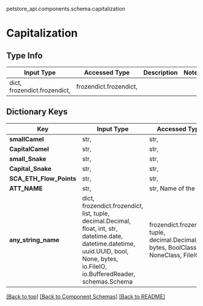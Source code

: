 petstore_api.components.schema.capitalization
# Capitalization
## Type Info
Input Type | Accessed Type | Description | Notes
------------ | ------------- | ------------- | -------------
dict, frozendict.frozendict,  | frozendict.frozendict,  |  |

## Dictionary Keys
Key | Input Type | Accessed Type | Description | Notes
------------ | ------------- | ------------- | ------------- | -------------
**smallCamel** | str,  | str,   | [optional]
**CapitalCamel** | str,  | str,   | [optional]
**small_Snake** | str,  | str,   | [optional]
**Capital_Snake** | str,  | str,   | [optional]
**SCA_ETH_Flow_Points** | str,  | str,   | [optional]
**ATT_NAME** | str,  | str,  Name of the pet  | [optional]
**any_string_name** | dict, frozendict.frozendict, list, tuple, decimal.Decimal, float, int, str, datetime.date, datetime.datetime, uuid.UUID, bool, None, bytes, io.FileIO, io.BufferedReader, schemas.Schema | frozendict.frozendict, tuple, decimal.Decimal, str, bytes, BoolClass, NoneClass, FileIO | any string name can be used but the value must be the correct type | [optional]

[[Back to top]](#top) [[Back to Component Schemas]](../../../README.md#Component-Schemas) [[Back to README]](../../../README.md)
